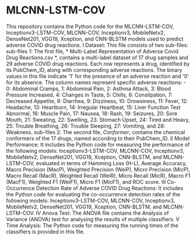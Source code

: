 # MLCNN-LSTM-COV
This repository contains the Python code for the MLCNN-LSTM-COV, Inceptionv3-LSTM-COV, MLCNN-COV, Inceptionv3, MobileNetv2, DenseNet201, VGG19, Xception, and CNN-BLSTM models used to predict adverse COVID drug reactions.
I Dataset: This file consists of two sub-files:  sub-files 1: The first file, * Multi-Label Representation of Adverse Covid Drug Reactions.csv *, contains a multi-label dataset of 17 drug samples and 29 adverse COVID drug reactions. Each row represents a drug, identified by its PubChem_ID, along with corresponding adverse reactions. The binary values in this file indicate '1' for the presence of an adverse reaction and '0' for its absence. The column names represent specific adverse reactions: - 0: Abdominal Cramps, 1: Abdominal Pain, 2: Asthma Attack, 3: Blood Pressure Increased, 4: Changes in Taste, 5: Chills, 6: Constipation, 7: Decreased Appetite, 8: Diarrhea, 9: Dizziness, 10: Drowsiness, 11: Fever, 12: Headache, 13: Heartburn, 14: Irregular Heartbeat, 15: Liver Function Test Abnormal, 16: Muscle Pain, 17: Nausea, 18: Rash, 19: Seizures, 20: Sore Mouth, 21: Sweating, 22: Swelling, 23: Stomach Upset, 24: Tired and Heavy, 25: Trouble Breathing, 26: Trouble Sleeping, 27: Vomiting, and 28: Weakness.  sub-files 2: The second file, *Conformer*, contains the chemical conformers of the 17 drugs, named according to their PubChem_ID.
II Model Performance: It includes the Python code for measuring the performance of the following models: Inceptionv3-LSTM-COV, MLCNN-COV, Inceptionv3, MobileNetv2, DenseNet201, VGG19, Xception, CNN-BLSTM, and MLCNN-LSTM-COV, evaluated in terms of Hamming Loss (H-L), Average Accuracy, Macro Precision (MacP), Weighted Precision (WeiP), Micro Precision (MicP), Macro Recall (MacR), Weighted Recall (WeiR), Micro Recall (MicR), Macro F1 (MacF1), Weighted F1 (WeiF1), Micro F1 (MicF1), and ROC score.
III Co-Occurrence Detection Rate of Adverse COVID Drug Reactions: It includes the Python code for evaluating the co-occurrence detection rates of the following models: Inceptionv3-LSTM-COV, MLCNN-COV, Inceptionv3, MobileNetv2, DenseNet201, VGG19, Xception, CNN-BLSTM, and MLCNN-LSTM-COV.
IV Anova Test: The ANOVA file contains the Analysis of Variance (ANOVA) test for analysing the results of multiple classifiers.
V Time Analysis: The Python code for measuring the running times of the classifiers is provided in this file.
